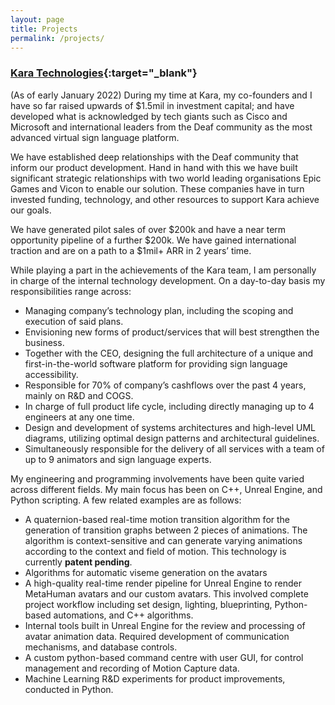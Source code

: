 ```yaml
---
layout: page
title: Projects
permalink: /projects/
---
```


### [Kara Technologies](https://kara.tech){:target="_blank"}

(As of early January 2022) During my time at Kara, my co-founders and I have so far raised upwards of $1.5mil in investment capital; and have developed what is acknowledged by tech giants such as Cisco and Microsoft and international leaders from the Deaf community as the most advanced virtual sign language platform. 

We have established deep relationships with the Deaf community that inform our product development. Hand in hand with this we have built significant strategic relationships with two world leading organisations Epic Games and Vicon to enable our solution. 
These companies have in turn invested funding, technology, and other resources to support Kara achieve our goals.

We have generated pilot sales of over $200k and have a near term opportunity pipeline of a further $200k. We have gained international traction and are on a path to a $1mil+ ARR in 2 years’ time. 

While playing a part in the achievements of the Kara team, I am personally in charge of the internal technology development. On a day-to-day basis my responsibilities range across:
* Managing company’s technology plan, including the scoping and execution of said plans.
* Envisioning new forms of product/services that will best strengthen the business.
* Together with the CEO, designing the full architecture of a unique and first-in-the-world software platform for providing sign language accessibility. 
* Responsible for 70% of company’s cashflows over the past 4 years, mainly on R&D and COGS. 
* In charge of full product life cycle, including directly managing up to 4 engineers at any one time. 
* Design and development of systems architectures and high-level UML diagrams, utilizing optimal design patterns and architectural guidelines.
* Simultaneously responsible for the delivery of all services with a team of up to 9 animators and sign language experts.  

My engineering and programming involvements have been quite varied across different fields. My main focus has been on C++, Unreal Engine, and Python scripting. A few related examples are as follows: 
* A quaternion-based real-time motion transition algorithm for the generation of transition graphs between 2 pieces of animations. The algorithm is context-sensitive and can generate varying animations according to the context and field of motion. This technology is currently **patent pending**. 
* Algorithms for automatic viseme generation on the avatars
* A high-quality real-time render pipeline for Unreal Engine to render MetaHuman avatars and our custom avatars. This involved complete project workflow including set design, lighting, blueprinting, Python-based automations, and C++ algorithms. 
* Internal tools built in Unreal Engine for the review and processing of avatar animation data. Required development of communication mechanisms, and database controls. 
* A custom python-based command centre with user GUI, for control management and recording of Motion Capture data. 
* Machine Learning R&D experiments for product improvements, conducted in Python. 


<!-- ![Karta Technologies Banner]({{site.baseurl}}/assets/images/kara/Kara_Technologies_YT_banner.jpg) -->

<!-- ![Chungking Express Screencap 2]({{site.baseurl}}/assets/images/sample_portfolio/2.jpg)
![Chungking Express Screencap 3]({{site.baseurl}}/assets/images/sample_portfolio/3.jpg)
![Chungking Express Screencap 4]({{site.baseurl}}/assets/images/sample_portfolio/4.jpg)
![Chungking Express Screencap 5]({{site.baseurl}}/assets/images/sample_portfolio/5.jpg) -->
